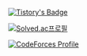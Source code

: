 [![Tistory's Badge](https://github-readme-tistory-card.vercel.app/api/badge?name=jemin06)](https://jemin06.tistory.com/)


[![Solved.ac프로필](http://mazassumnida.wtf/api/generate_badge?boj=jemin0619)](https://solved.ac/jemin0619)


[![CodeForces Profile](https://cf.leed.at?id=jemin0619)](https://codeforces.com/profile/jemin0619)
